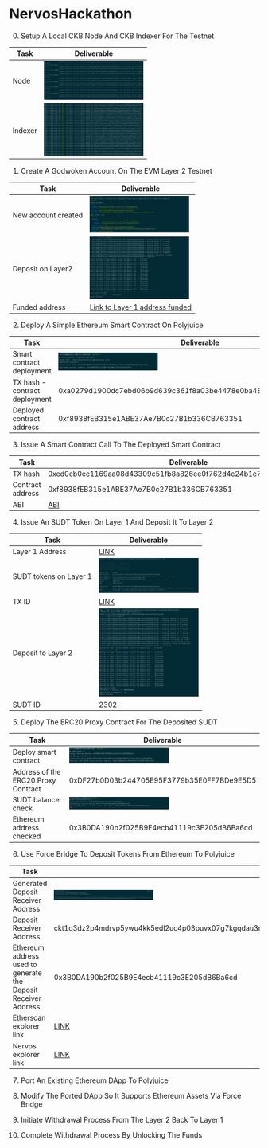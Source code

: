 # NervosHackathon

0) Setup A Local CKB Node And CKB Indexer For The Testnet

| Task      | Deliverable |
| ----------- | ----------- |
|Node|<img src="images/00/node.png" width="200" alt="node">|
|Indexer|<img src="images/00/indexer.png" width="200" alt="indexer">|


1) Create A Godwoken Account On The EVM Layer 2 Testnet

| Task      | Deliverable |
| ----------- | ----------- |
|New account created|<img src="images/01/01_account_new_list.png" width="200" alt="New Account created">|
|Deposit on Layer2|<img src="images/01/02_layer2_deposit.png" width="200" alt="Deposit on Layer2">|
|Funded address|[Link to Layer 1 address funded](https://explorer.nervos.org/aggron/address/ckt1qyqzgvw7gxm4zlnlvnxhaxnf9rc57msm330sy2df5j)|

2) Deploy A Simple Ethereum Smart Contract On Polyjuice

| Task      | Deliverable |
| ----------- | ----------- |
|Smart contract deployment|<img src="images/02/01_deploy_smart_contract.png" width="200" alt="Smart contract deployment">|
|TX hash  - contract deployment|0xa0279d1900dc7ebd06b9d639c361f8a03be4478e0ba4868879df4db3c0aee6ad|
|Deployed contract address|0xf8938fEB315e1ABE37Ae7B0c27B1b336CB763351|


3) Issue A Smart Contract Call To The Deployed Smart Contract

| Task      | Deliverable |
| ----------- | ----------- |
|TX hash|0xed0eb0ce1169aa08d43309c51fb8a826ee0f762d4e24b1e78b0d1b16f5ee3ee9|
|Contract address|0xf8938fEB315e1ABE37Ae7B0c27B1b336CB763351|
|ABI| [ABI](images/03/ABI.txt) |

4) Issue An SUDT Token On Layer 1 And Deposit It To Layer 2

| Task      | Deliverable |
| ----------- | ----------- |
|Layer 1 Address|[LINK](https://explorer.nervos.org/aggron/transaction/0xc079c289fe6923c83eee9a8ffc6fe100d3d4b9f4366d023e6f36af4f4b2baaa3)|
|SUDT tokens on Layer 1|<img src="images/04/01_SUDT_Tokens.png" width="200" alt="SUDT tokens on Layer 1">|
|TX ID|[LINK](https://explorer.nervos.org/aggron/transaction/0xc079c289fe6923c83eee9a8ffc6fe100d3d4b9f4366d023e6f36af4f4b2baaa3)|
|Deposit to Layer 2|<img src="images/04/02_Deposit_L2.png" width="200" alt="Deposit to Layer 2">|
|SUDT ID|2302|

5) Deploy The ERC20 Proxy Contract For The Deposited SUDT

| Task      | Deliverable |
| ----------- | ----------- |
|Deploy smart contract|<img src="images/05/01_deployed_smart_contract.png" width="200" alt="Deploy smart contract">|
|Address of the ERC20 Proxy Contract|0xDF27b0D03b244705E95F3779b35E0FF7BDe9E5D5|
|SUDT balance check|<img src="images/05/02_check_sudt_balance.png" width="200" alt="SUDT balance check">|
|Ethereum address checked|0x3B0DA190b2f025B9E4ecb41119c3E205dB6Ba6cd|


6) Use Force Bridge To Deposit Tokens From Ethereum To Polyjuice

| Task      | Deliverable |
| ----------- | ----------- |
|Generated Deposit Receiver Address|<img src="images/06/01_deposit_receiver_address.png" width="200" alt="Generated Deposit Receiver Address">|
|Deposit Receiver Address|ckt1q3dz2p4mdrvp5ywu4kk5edl2uc4p03puvx07g7kgqdau3n3dmypkqnxzuefxyp9wdghglncj77k5wt6p59sx6kukyjlwh5s467qgp8m25yqqqqqsqqqqqvqqqqqfjqqqqru60s5ze4kelvqhlqmcrfwmws2qkv9d3qkflxvev6gfe3fmd657g6gqqqqpqqqqqqcqqqqqxyqqqqx7asf60w8pqpte2sfcfn90fdfzxue7ff2g8sawe9wacnqat6jmygqngqqqqpxv9ejjvgz2u63w3l839aadguh5rgtqd4devf97a0fpt4uqsz0k5wcd5xgt9up9h8jwedq3r8p7ypwmdwnv6q9rqgqqqqqqcql9dmaj|
|Ethereum address used to generate the Deposit Receiver Address|0x3B0DA190b2f025B9E4ecb41119c3E205dB6Ba6cd|
|Etherscan explorer link|[LINK](https://rinkeby.etherscan.io/tx/0xba57166b0bf29e557440676bc2d1f398ede56baf6084748e68fdbe68bcac8401)|
|Nervos explorer link|[LINK](https://explorer.nervos.org/aggron/transaction/0xcb0114633d8ec9726e391381a7d535aa4bac047a40830a6147c73ae60800428e)|


7) Port An Existing Ethereum DApp To Polyjuice

8) Modify The Ported DApp So It Supports Ethereum Assets Via Force Bridge

9) Initiate Withdrawal Process From The Layer 2 Back To Layer 1

10) Complete Withdrawal Process By Unlocking The Funds

